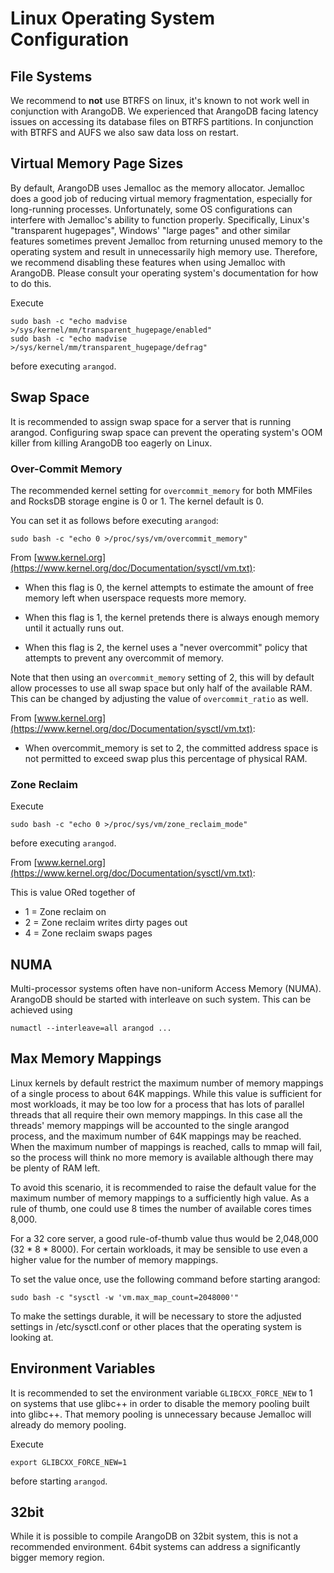 Linux Operating System Configuration
====================================

File Systems
------------

We recommend to **not** use BTRFS on linux, it's known to not work
well in conjunction with ArangoDB.  We experienced that ArangoDB
facing latency issues on accessing its database files on BTRFS
partitions.  In conjunction with BTRFS and AUFS we also saw data loss
on restart.


Virtual Memory Page Sizes
--------------------------

By default, ArangoDB uses Jemalloc as the memory allocator. Jemalloc does a good
job of reducing virtual memory fragmentation, especially for long-running
processes. Unfortunately, some OS configurations can interfere with Jemalloc's
ability to function properly. Specifically, Linux's "transparent hugepages",
Windows' "large pages" and other similar features sometimes prevent Jemalloc
from returning unused memory to the operating system and result in unnecessarily
high memory use. Therefore, we recommend disabling these features when using
Jemalloc with ArangoDB. Please consult your operating system's documentation for
how to do this.

Execute

    sudo bash -c "echo madvise >/sys/kernel/mm/transparent_hugepage/enabled"
    sudo bash -c "echo madvise >/sys/kernel/mm/transparent_hugepage/defrag"

before executing `arangod`.

Swap Space
----------

It is recommended to assign swap space for a server that is running arangod.
Configuring swap space can prevent the operating system's OOM killer from
killing ArangoDB too eagerly on Linux.

### Over-Commit Memory

The recommended kernel setting for `overcommit_memory` for both MMFiles and
RocksDB storage engine is 0 or 1. The kernel default is 0.

You can set it as follows before executing `arangod`:

    sudo bash -c "echo 0 >/proc/sys/vm/overcommit_memory"

From [www.kernel.org](https://www.kernel.org/doc/Documentation/sysctl/vm.txt):

- When this flag is 0, the kernel attempts to estimate the amount
  of free memory left when userspace requests more memory.

- When this flag is 1, the kernel pretends there is always enough
  memory until it actually runs out.

- When this flag is 2, the kernel uses a "never overcommit"
  policy that attempts to prevent any overcommit of memory.


Note that then using an `overcommit_memory` setting of 2, this will by default allow 
processes to use all swap space but only half of the available RAM. This can be changed 
by adjusting the value of `overcommit_ratio` as well.

From [www.kernel.org](https://www.kernel.org/doc/Documentation/sysctl/vm.txt):

- When overcommit_memory is set to 2, the committed address
  space is not permitted to exceed swap plus this percentage
  of physical RAM. 

### Zone Reclaim

Execute

    sudo bash -c "echo 0 >/proc/sys/vm/zone_reclaim_mode"

before executing `arangod`.

From [www.kernel.org](https://www.kernel.org/doc/Documentation/sysctl/vm.txt):

This is value ORed together of

- 1 = Zone reclaim on
- 2 = Zone reclaim writes dirty pages out
- 4 = Zone reclaim swaps pages

NUMA
----

Multi-processor systems often have non-uniform Access Memory (NUMA). ArangoDB
should be started with interleave on such system. This can be achieved using

    numactl --interleave=all arangod ...

Max Memory Mappings
-------------------

Linux kernels by default restrict the maximum number of memory mappings of a
single process to about 64K mappings. While this value is sufficient for most
workloads, it may be too low for a process that has lots of parallel threads
that all require their own memory mappings. In this case all the threads' 
memory mappings will be accounted to the single arangod process, and the 
maximum number of 64K mappings may be reached. When the maximum number of
mappings is reached, calls to mmap will fail, so the process will think no
more memory is available although there may be plenty of RAM left.

To avoid this scenario, it is recommended to raise the default value for the
maximum number of memory mappings to a sufficiently high value. As a rule of
thumb, one could use 8 times the number of available cores times 8,000.

For a 32 core server, a good rule-of-thumb value thus would be 2,048,000 
(32 * 8 * 8000). For certain workloads, it may be sensible to use even a higher
value for the number of memory mappings.

To set the value once, use the following command before starting arangod:

    sudo bash -c "sysctl -w 'vm.max_map_count=2048000'"

To make the settings durable, it will be necessary to store the adjusted 
settings in /etc/sysctl.conf or other places that the operating system is
looking at.

Environment Variables
---------------------

It is recommended to set the environment variable `GLIBCXX_FORCE_NEW` to 1 on
systems that use glibc++ in order to disable the memory pooling built into
glibc++. That memory pooling is unnecessary because Jemalloc will already do
memory pooling.

Execute

    export GLIBCXX_FORCE_NEW=1


before starting `arangod`.

32bit
-----

While it is possible to compile ArangoDB on 32bit system, this is not a
recommended environment. 64bit systems can address a significantly bigger
memory region.
